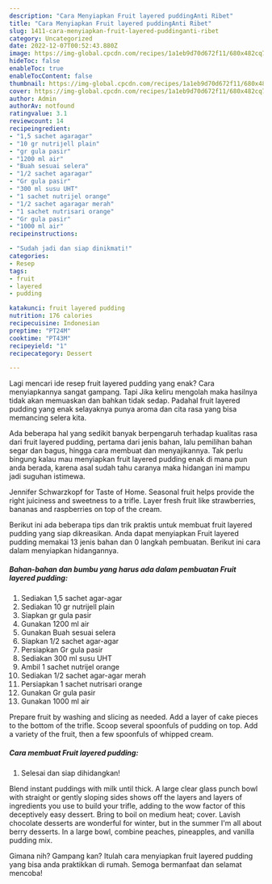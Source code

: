 ```yaml
---
description: "Cara Menyiapkan Fruit layered puddingAnti Ribet"
title: "Cara Menyiapkan Fruit layered puddingAnti Ribet"
slug: 1411-cara-menyiapkan-fruit-layered-puddinganti-ribet
category: Uncategorized
date: 2022-12-07T00:52:43.880Z
image: https://img-global.cpcdn.com/recipes/1a1eb9d70d672f11/680x482cq70/fruit-layered-pudding-foto-resep-utama.jpg
hideToc: false
enableToc: true
enableTocContent: false
thumbnail: https://img-global.cpcdn.com/recipes/1a1eb9d70d672f11/680x482cq70/fruit-layered-pudding-foto-resep-utama.jpg
cover: https://img-global.cpcdn.com/recipes/1a1eb9d70d672f11/680x482cq70/fruit-layered-pudding-foto-resep-utama.jpg
author: Admin
authorAv: notfound
ratingvalue: 3.1
reviewcount: 14
recipeingredient:
- "1,5 sachet agaragar"
- "10 gr nutrijell plain"
- "gr gula pasir"
- "1200 ml air"
- "Buah sesuai selera"
- "1/2 sachet agaragar"
- "Gr gula pasir"
- "300 ml susu UHT"
- "1 sachet nutrijel orange"
- "1/2 sachet agaragar merah"
- "1 sachet nutrisari orange"
- "Gr gula pasir"
- "1000 ml air"
recipeinstructions:

- "Sudah jadi dan siap dinikmati!"
categories:
- Resep
tags:
- fruit
- layered
- pudding

katakunci: fruit layered pudding 
nutrition: 176 calories
recipecuisine: Indonesian
preptime: "PT24M"
cooktime: "PT43M"
recipeyield: "1"
recipecategory: Dessert

---
```



Lagi mencari ide resep fruit layered pudding yang enak? Cara menyiapkannya sangat gampang. Tapi Jika keliru mengolah maka hasilnya tidak akan memuaskan dan bahkan tidak sedap. Padahal fruit layered pudding yang enak selayaknya punya aroma dan cita rasa yang bisa memancing selera kita.


Ada beberapa hal yang sedikit banyak berpengaruh terhadap kualitas rasa dari fruit layered pudding, pertama dari jenis bahan, lalu pemilihan bahan segar dan bagus, hingga cara membuat dan menyajikannya. Tak perlu bingung kalau mau menyiapkan fruit layered pudding enak di mana pun anda berada, karena asal sudah tahu caranya maka hidangan ini mampu jadi suguhan istimewa.

Jennifer Schwarzkopf for Taste of Home. Seasonal fruit helps provide the right juiciness and sweetness to a trifle. Layer fresh fruit like strawberries, bananas and raspberries on top of the cream.


Berikut ini ada beberapa tips dan trik praktis untuk membuat fruit layered pudding yang siap dikreasikan. Anda dapat menyiapkan Fruit layered pudding memakai 13 jenis bahan dan 0 langkah pembuatan. Berikut ini cara dalam menyiapkan hidangannya.

<!--inarticleads1-->

##### Bahan-bahan dan bumbu yang harus ada dalam pembuatan Fruit layered pudding:

1. Sediakan 1,5 sachet agar-agar
1. Sediakan 10 gr nutrijell plain
1. Siapkan gr gula pasir
1. Gunakan 1200 ml air
1. Gunakan Buah sesuai selera
1. Siapkan 1/2 sachet agar-agar
1. Persiapkan Gr gula pasir
1. Sediakan 300 ml susu UHT
1. Ambil 1 sachet nutrijel orange
1. Sediakan 1/2 sachet agar-agar merah
1. Persiapkan 1 sachet nutrisari orange
1. Gunakan Gr gula pasir
1. Gunakan 1000 ml air


Prepare fruit by washing and slicing as needed. Add a layer of cake pieces to the bottom of the trifle. Scoop several spoonfuls of pudding on top. Add a variety of the fruit, then a few spoonfuls of whipped cream. 

<!--inarticleads2-->

##### Cara membuat Fruit layered pudding:


1. Selesai dan siap dihidangkan!

Blend instant puddings with milk until thick. A large clear glass punch bowl with straight or gently sloping sides shows off the layers and layers of ingredients you use to build your trifle, adding to the wow factor of this deceptively easy dessert. Bring to boil on medium heat; cover. Lavish chocolate desserts are wonderful for winter, but in the summer I&#39;m all about berry desserts. In a large bowl, combine peaches, pineapples, and vanilla pudding mix. 

Gimana nih? Gampang kan? Itulah cara menyiapkan fruit layered pudding yang bisa anda praktikkan di rumah. Semoga bermanfaat dan selamat mencoba!
